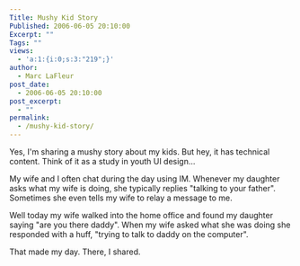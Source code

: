 ```yaml
---
Title: Mushy Kid Story
Published: 2006-06-05 20:10:00
Excerpt: ""
Tags: ""
views:
  - 'a:1:{i:0;s:3:"219";}'
author:
  - Marc LaFleur
post_date:
  - 2006-06-05 20:10:00
post_excerpt:
  - ""
permalink:
  - /mushy-kid-story/
---
```

<p>Yes, I'm sharing a mushy story about my kids. But hey, it has technical content. Think of it as a study in youth UI design...</p>
<p>My wife and I often chat during the day using IM. Whenever my daughter asks what my wife is doing, she typically replies "talking to your father". Sometimes she even tells my wife to relay a message to me. </p>
<p>Well today my wife walked into the home office and found my daughter saying "are you there daddy". When my wife asked what she was doing she responded with a huff, "trying to talk to daddy on the computer".</p>
<p>That made my day. There, I shared.</p>